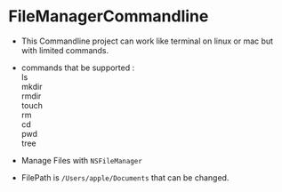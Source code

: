 # FileManagerCommandline
* This Commandline project can work like terminal on linux or mac but with limited commands.
* commands that be supported :
<br> ls <br>
mkdir
<br> rmdir
<br> touch
<br> rm
<br> cd
<br> pwd
<br> tree

* Manage Files with `NSFileManager`
* FilePath is `/Users/apple/Documents` that can be changed.

